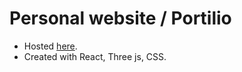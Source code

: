 # Personal website / Portilio
- Hosted [here](https://abdallahyoussef.herokuapp.com/).
- Created with React, Three js, CSS.
